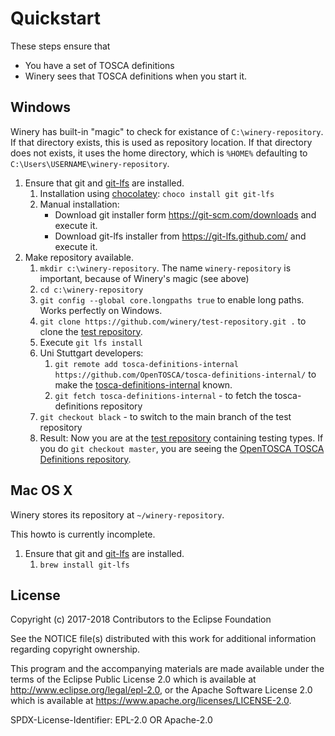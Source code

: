 # Quickstart

These steps ensure that

- You have a set of TOSCA definitions
- Winery sees that TOSCA definitions when you start it.

## Windows

Winery has built-in "magic" to check for existance of `C:\winery-repository`.
If that directory exists, this is used as repository location.
If that directory does not exists, it uses the home directory, which is `%HOME%` defaulting to `C:\Users\USERNAME\winery-repository`.

1. Ensure that git and [git-lfs](https://git-lfs.github.com/) are installed.
    1. Installation using [chocolatey](https://chocolatey.org/): `choco install git git-lfs`
    1. Manual installation:
        - Download git installer form <https://git-scm.com/downloads> and execute it.
        - Download git-lfs installer from <https://git-lfs.github.com/> and execute it.
1. Make repository available.
    1. `mkdir c:\winery-repository`. The name `winery-repository` is important, because of Winery's magic (see above)
    2. `cd c:\winery-repository`
    2. `git config --global core.longpaths true` to enable long paths. Works perfectly on Windows.
    3. `git clone https://github.com/winery/test-repository.git .` to clone the [test repository](https://github.com/winery/test-repository).
    3. Execute `git lfs install`
    4. Uni Stuttgart developers:
        1. `git remote add tosca-definitions-internal https://github.com/OpenTOSCA/tosca-definitions-internal/` to make the [tosca-definitions-internal](https://github.com/OpenTOSCA/tosca-definitions-internal/) known.
        1. `git fetch tosca-definitions-internal` - to fetch the tosca-definitions repository
    6. `git checkout black` - to switch to the main branch of the test repository
    7. Result: Now you are at the [test repository](https://github.com/winery/test-repository) containing testing types.
       If you do `git checkout master`, you are seeing the [OpenTOSCA TOSCA Definitions repository](https://github.com/OpenTOSCA/tosca-definitions/).

## Mac OS X

Winery stores its repository at `~/winery-repository`.

This howto is currently incomplete.

1. Ensure that git and [git-lfs](https://git-lfs.github.com/) are installed.
    1. `brew install git-lfs`

## License

Copyright (c) 2017-2018 Contributors to the Eclipse Foundation

See the NOTICE file(s) distributed with this work for additional
information regarding copyright ownership.

This program and the accompanying materials are made available under the
terms of the Eclipse Public License 2.0 which is available at
http://www.eclipse.org/legal/epl-2.0, or the Apache Software License 2.0
which is available at https://www.apache.org/licenses/LICENSE-2.0.

SPDX-License-Identifier: EPL-2.0 OR Apache-2.0
